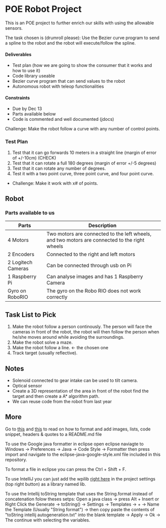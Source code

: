 # POE Robot Project

This is an POE project to further enrich our skills with using the allowable sensors.

The task chosen is (drumroll please): Use the Bezier curve program to send a spline to the robot and the robot will execute/follow the spline.
#### Deliverables
  - Test plan (how we are going to show the consumer that it works and how to use it)
  - Code library useable
  - Bezier curve program that can send values to the robot
  - Autonomous robot with teleop functionalities
#### Constraints
  - Due by Dec 13
  - Parts available below
  - Code is commented and well documented (jdocs)
  
Challenge: Make the robot follow a curve with any number of control points.

### Test Plan
1. Test that it can go forwards 10 meters in a straight line (margin of error of +/-10cm) (CHECK)
2. Test that it can rotate a full 180 degrees (margin of error +/-5 degrees)
3. Test that it can rotate any number of degrees.
4. Test it with a two point curve, three point curve, and four point curve. 
  - Challenge: Make it work with x# of points.

## Robot
### Parts available to us

 Parts               | Description
 ------------------- | ---
 4 Motors            | Two motors are connected to the left wheels, and two motors are connected to the right wheels 
 2 Encoders          | Connected to the right and left motors
 2 Logitech Cameras  | Can be connected through usb on Pi
 1 Raspberry Pi      | Can analyse images and has 1 Raspberry Camera
 Gyro on RoboRIO     | The gyro on the Robo RIO does not work correctly

## Task List to Pick

1. Make the robot follow a person continously. The person will face the cameras in front of the robot, the robot will then follow the person when he/she moves around while avoiding the surroundings.
2. Make the robot solve a maze. 
3. Make the robot follow a line. <- the chosen one
4. Track target (usually reflective).

## Notes

- Solenoid connected to gear intake can be used to tilt camera.
- Optical sensor
- Create a 3D representation of the area in front of the robot find the target and then create a A* algorithm path.
- We can reuse code from the robot from last year

## More

Go to [this](https://guides.github.com/features/mastering-markdown/) and [this](https://github.com/adam-p/markdown-here/wiki/Markdown-Cheatsheet) to read on how to format and add images, lists, code snippet, headers & quotes to a README.md file

To use the Google java formatter in eclipse open eclipse naviagte to Windows -> Preferences -> Java -> Code Style -> Formatter then press import and navigate to the eclipse-java-google-style.xml file included in this repository. 

To format a file in eclipse you can press the Ctrl + Shift + F.

To use IntelliJ you can just add the wpilib [right here](./POE%20Testing%20Environment/build/jars) in the project settings (top right button) as a library named lib.

To use the Intellij toString template that uses the String.format instead of concatenation folow theses setps: Open a java class -> press Alt + Insert or Right Click the Generate -> toString() -> Settings -> Templates -> + -> Name the Template (Usually "String format") -> then copy paste the contents of "toString intellij autogeneration.txt" into the blank template -> Apply -> Ok -> The continue with selecting the variables.
